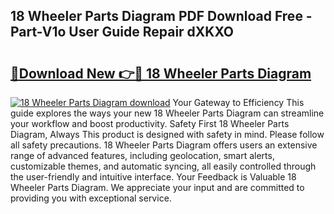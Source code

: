 ## 18 Wheeler Parts Diagram PDF Download Free - Part-V1o User Guide Repair dXKXO

# <h2><a href="http://dfjn4xs.blite.top/?on=18+Wheeler+Parts+Diagram">🔗Download New 👉🔴 18 Wheeler Parts Diagram</a></h2>

[![18 Wheeler Parts Diagram download](https://i.imgur.com/lujVjoI.png)](http://dfjn4xs.blite.top/?on=18+Wheeler+Parts+Diagram)
Your Gateway to Efficiency This guide explores the ways your new 18 Wheeler Parts Diagram can streamline your workflow and boost productivity. Safety First 18 Wheeler Parts Diagram, Always This product is designed with safety in mind. Please follow all safety precautions. 18 Wheeler Parts Diagram offers users an extensive range of advanced features, including geolocation, smart alerts, customizable themes, and automatic syncing, all easily controlled through the user-friendly and intuitive interface. Your Feedback is Valuable 18 Wheeler Parts Diagram. We appreciate your input and are committed to providing you with exceptional service.

